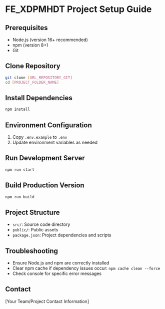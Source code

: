# FE_XDPMHDT Project Setup Guide

## Prerequisites
- Node.js (version 16+ recommended)
- npm (version 8+)
- Git

## Clone Repository
```bash
git clone [URL_REPOSITORY_GIT]
cd [PROJECT_FOLDER_NAME]
```

## Install Dependencies
```bash
npm install
```

## Environment Configuration
1. Copy `.env.example` to `.env`
2. Update environment variables as needed

## Run Development Server
```bash
npm run start
```

## Build Production Version
```bash
npm run build
```

## Project Structure
- `src/`: Source code directory
- `public/`: Public assets
- `package.json`: Project dependencies and scripts

## Troubleshooting
- Ensure Node.js and npm are correctly installed
- Clear npm cache if dependency issues occur: `npm cache clean --force`
- Check console for specific error messages

## Contact
[Your Team/Project Contact Information]
